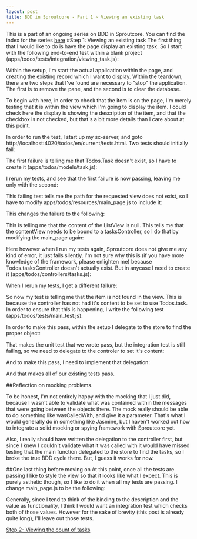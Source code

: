 ```yaml
---
layout: post
title: BDD in Sproutcore - Part 1 ~ Viewing an existing task
---
```

This is a part of an ongoing series on BDD in Sproutcore. You can find the index for the series [here](/2010/01/10/bdd-in-sproutcore-intro.html)
#Step 1: Viewing an existing task
The first thing that I would like to do is have the page display an existing task. So I start with the following end-to-end test within a blank project (apps/todos/tests/integration/viewing_task.js):

<script src="https://gist.github.com/772850.js"> </script>

Within the setup, I'm start the actual application within the page, and creating the existing record which I want to display. Within the teardown, there are two steps that I've found are necessary to "stop" the application. The first is to remove the pane, and the second is to clear the database.

To begin with here, in order to check that the item is on the page, I'm merely testing that it is within the view which I'm going to display the item. I could check here the display is showing the description of the item, and that the checkbox is not checked, but that's a bit more details than I care about at this point. 

In order to run the test, I start up my sc-server, and goto http://localhost:4020/todos/en/current/tests.html. Two tests should initially fail:

<script src="https://gist.github.com/772897.js"> </script>

The first failure is telling me that Todos.Task doesn't exist, so I have to create it (apps/todos/models/task.js):

<script src="https://gist.github.com/772892.js"> </script>

I rerun my tests, and see that the first failure is now passing, leaving me only with the second:

<script src="https://gist.github.com/772899.js"> </script>

This failing test tells me the path for the requested view does not exist, so I have to modify apps/todos/resources/main_page.js to include it:

<script src="https://gist.github.com/772909.js"> </script>

This changes the failure to the following:

<script src="https://gist.github.com/772921.js"> </script>

This is telling me that the content of the ListView is null. This tells me that the contentView needs to be bound to a tasksController, so I do that by modifying the main_page again:

<script src="https://gist.github.com/772927.js"> </script>

Here however when I run my tests again, Sproutcore does not give me any kind of error, it just fails silently. I'm not sure why this is (if you have more knowledge of the framework, please enlighten me) because Todos.tasksController doesn't actually exist. But in anycase I need to create it (apps/todos/controllers/tasks.js):

<script src="https://gist.github.com/772931.js"> </script>

When I rerun my tests, I get a different failure:

<script src="https://gist.github.com/772937.js"> </script>

So now my test is telling me that the item is not found in the view. This is because the controller has not had it's content to be set to use Todos.task. In order to ensure that this is happening, I write the following test (apps/todos/tests/main_test.js):

<script src="https://gist.github.com/772970.js"> </script>

In order to make this pass, within the setup I delegate to the store to find the proper object:

<script src="https://gist.github.com/772975.js"> </script>

That makes the unit test that we wrote pass, but the integration test is still failing, so we need to delegate to the controler to set it's content:

<script src="https://gist.github.com/772982.js"> </script>

And to make this pass, I need to implement that delegation:

<script src="https://gist.github.com/772988.js"> </script>

And that makes all of our existing tests pass. 

##Reflection on mocking problems.

To be honest, I'm not entirely happy with the mocking that I just did, because I wasn't able to validate what was contained within the messages that were going between the objects there. The mock really should be able to do something like wasCalledWith, and give it a parameter. That's what I would generally do in something like Jasmine, but I haven't worked out how to integrate a solid mocking or spying framework with Sproutcore yet. 

Also, I really should have written the delegation to the controller first, but since I knew I couldn't validate what it was called with it would have missed testing that the main function delegated to the store to find the tasks, so I broke the true BDD cycle there. But, I guess it works for now.

##One last thing before moving on
At this point, once all the tests are passing I like to style the view so that it looks like what I expect. This is purely asthetic though, so I like to do it when all my tests are passing. I change main_page.js to be the following:

<script src="https://gist.github.com/773047.js"> </script>

Generally, since I tend to think of the binding to the description and the value as functionality, I think I would want an integration test which checks both of those values. However for the sake of brevity (this post is already quite long), I'll leave out those tests.

[Step 2- Viewing the count of tasks](/2010/01/10/bdd-in-sproutcore-part-2.html)
